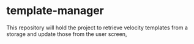 # template-manager

This repository will hold the project to retrieve velocity templates from a storage and update those from the user screen, 
